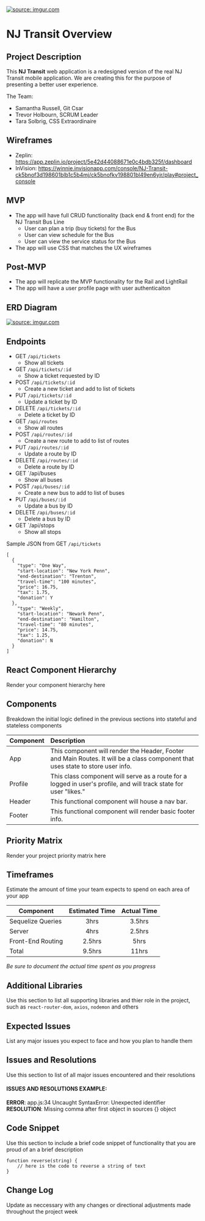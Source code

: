 <a href="https://imgur.com/EabkOcK"><img src="https://i.imgur.com/EabkOcK.png" title="source: imgur.com" /></a>

# NJ Transit Overview

## Project Description

This **NJ Transit** web application is a redesigned version of the real NJ Transit mobile application. We are creating this for the purpose of presenting a better user experience.

The Team:
- Samantha Russell, Git Csar
- Trevor Holbourn, SCRUM Leader
- Tara Solbrig, CSS Extraordinaire

## Wireframes

- Zeplin: https://app.zeplin.io/project/5e42d44088671e0c4bdb325f/dashboard
- InVision: https://winnie.invisionapp.com/console/NJ-Transit-ck5bnof3d198601blb1c5b4mj/ck5bnofkv198801bl49en6yir/play#project_console

## MVP

- The app will have full CRUD functionality (back end & front end) for the NJ Transit Bus Line
	- User can plan a trip (buy tickets) for the Bus
	- User can view schedule for the Bus
	- User can view the service status for the Bus
-  The app will use CSS that matches the UX wireframes

## Post-MVP

- The app will replicate the MVP functionality for the Rail and LightRail 
- The app will have a user profile page with user authenticaiton 

## ERD Diagram

<a href="https://imgur.com/iCoOo6S"><img src="https://i.imgur.com/iCoOo6S.png" title="source: imgur.com" /></a>

## Endpoints

- GET `/api/tickets`
	- Show all tickets
- GET `/api/tickets/:id`
	- Show a ticket requested by ID
- POST `/api/tickets/:id`
	- Create a new ticket and add to list of tickets
- PUT `/api/tickets/:id`
	- Update a ticket by ID 
- DELETE `/api/tickets/:id`
	- Delete a ticket by ID
- GET `/api/routes`
	- Show all routes
- POST `/api/routes/:id`
	- Create a new route to add to list of routes
- PUT `/api/routes/:id`
	- Update a route by ID 
- DELETE `/api/routes/:id`
	- Delete a route by ID
- GET `/api/buses
	- Show all buses
- POST `/api/buses/:id`
	- Create a new bus to add to list of buses
- PUT `/api/buses/:id`
	- Update a bus by ID 
- DELETE `/api/buses/:id`
	- Delete a bus by ID
- GET `/api/stops
	- Show all stops

Sample JSON from GET `/api/tickets`

  ```
  [
    {
      "type": "One Way",
      "start-location": "New York Penn",
      "end-destination": "Trenton",
      "travel-time": "100 minutes",
      "price": 16.75,
      "tax": 1.75,
      "donation": Y
    },
      "type": "Weekly",
      "start-location": "Newark Penn",
      "end-destination": "Hamilton",
      "travel-time": "80 minutes",
      "price": 14.75,
      "tax": 1.25,
      "donation": N
    }
  ]
  ```

## React Component Hierarchy

Render your component hierarchy here

## Components

Breakdown the initial logic defined in the previous sections into stateful and stateless components

| Component | Description | 
| --- | :--- |
| App | This component will render the Header, Footer and Main Routes. It will be a class component that uses state to store user info. |
| Profile | This class component will serve as a route for a logged in user's profile, and will track state for user "likes."  |
| Header | This functional component will house a nav bar.  | 
| Footer | This functional component will render basic footer info. |

## Priority Matrix

Render your project priority matrix here

## Timeframes

Estimate the amount of time your team expects to spend on each area of your app

| Component | Estimated Time | Actual Time |
| --- | :---: | :---: |
| Sequelize Queries | 3hrs | 3.5hrs |
| Server | 4hrs | 2.5hrs |
| Front-End Routing | 2.5hrs | 5hrs |
| Total | 9.5hrs | 11hrs |

_Be sure to document the actual time spent as you progress_

## Additional Libraries
 Use this section to list all supporting libraries and thier role in the project, such as `react-router-dom`, `axios`, `nodemon` and others

## Expected Issues
List any major issues you expect to face and how you plan to handle them

## Issues and Resolutions
 Use this section to list of all major issues encountered and their resolutions

#### ISSUES AND RESOLUTIONS EXAMPLE:
**ERROR**: app.js:34 Uncaught SyntaxError: Unexpected identifier                                
**RESOLUTION**: Missing comma after first object in sources {} object

## Code Snippet

Use this section to include a brief code snippet of functionality that you are proud of an a brief description  

```
function reverse(string) {
	// here is the code to reverse a string of text
}
```

## Change Log

Update as neccessary with any changes or directional adjustments made throughout the project week
